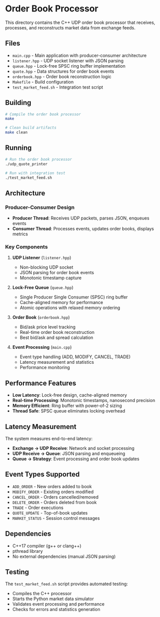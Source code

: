 # Order Book Processor

This directory contains the C++ UDP order book processor that receives, processes, and reconstructs market data from exchange feeds.

## Files

- `main.cpp` - Main application with producer-consumer architecture
- `listener.hpp` - UDP socket listener with JSON parsing
- `queue.hpp` - Lock-free SPSC ring buffer implementation
- `quote.hpp` - Data structures for order book events
- `orderbook.hpp` - Order book reconstruction logic
- `Makefile` - Build configuration
- `test_market_feed.sh` - Integration test script

## Building

```bash
# Compile the order book processor
make

# Clean build artifacts
make clean
```

## Running

```bash
# Run the order book processor
./udp_quote_printer

# Run with integration test
./test_market_feed.sh
```

## Architecture

### Producer-Consumer Design
- **Producer Thread**: Receives UDP packets, parses JSON, enqueues events
- **Consumer Thread**: Processes events, updates order books, displays metrics

### Key Components

1. **UDP Listener** (`listener.hpp`)
   - Non-blocking UDP socket
   - JSON parsing for order book events
   - Monotonic timestamp capture

2. **Lock-Free Queue** (`queue.hpp`)
   - Single Producer Single Consumer (SPSC) ring buffer
   - Cache-aligned memory for performance
   - Atomic operations with relaxed memory ordering

3. **Order Book** (`orderbook.hpp`)
   - Bid/ask price level tracking
   - Real-time order book reconstruction
   - Best bid/ask and spread calculation

4. **Event Processing** (`main.cpp`)
   - Event type handling (ADD, MODIFY, CANCEL, TRADE)
   - Latency measurement and statistics
   - Performance monitoring

## Performance Features

- **Low Latency**: Lock-free design, cache-aligned memory
- **Real-time Processing**: Monotonic timestamps, nanosecond precision
- **Memory Efficient**: Ring buffer with power-of-2 sizing
- **Thread Safe**: SPSC queue eliminates locking overhead

## Latency Measurement

The system measures end-to-end latency:
- **Exchange → UDP Receive**: Network and socket processing
- **UDP Receive → Queue**: JSON parsing and enqueueing
- **Queue → Strategy**: Event processing and order book updates

## Event Types Supported

- `ADD_ORDER` - New orders added to book
- `MODIFY_ORDER` - Existing orders modified
- `CANCEL_ORDER` - Orders cancelled/removed
- `DELETE_ORDER` - Orders deleted from book
- `TRADE` - Order executions
- `QUOTE_UPDATE` - Top-of-book updates
- `MARKET_STATUS` - Session control messages

## Dependencies

- C++17 compiler (g++ or clang++)
- pthread library
- No external dependencies (manual JSON parsing)

## Testing

The `test_market_feed.sh` script provides automated testing:
- Compiles the C++ processor
- Starts the Python market data simulator
- Validates event processing and performance
- Checks for errors and statistics generation
